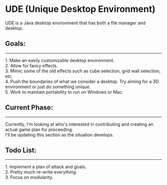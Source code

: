 # UDE (Unique Desktop Environment)
UDE is a Java desktop environment that has both a file manager and desktop.
<br/>
<h2>Goals:</h2>
<hr/>
1. Make an easily customizable desktop environment.<br/>
2. Allow for fancy effects.<br/>
3. Mimic some of the old effects such as cube selection, grid wall selection, etc. <br/>
4. Push the boundaries of what we consider a desktop. Try aiming for a 3D environment or just do something unique.<br/>
5. Work to maintain portability to run on Windows or Mac.

<br/>
<h2>Current Phase:</h2>
<hr/>
Currently, I'm looking at who's interested in contributing and creating an actual game plan for proceeding.<br/>
I'll be updating this section as the situation develops.
 <br/>
<h2>Todo List:</h2>
<hr/>
1. Implement a plan of attack and goals.<br/>
2. Pretty much re-write everything.<br/>
3. Focus on modularity.
<br/>
